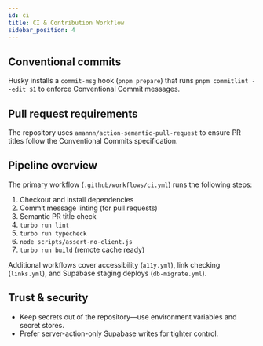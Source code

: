 ```yaml
---
id: ci
title: CI & Contribution Workflow
sidebar_position: 4
---
```

## Conventional commits

Husky installs a `commit-msg` hook (`pnpm prepare`) that runs `pnpm commitlint --edit $1` to enforce Conventional Commit messages.

## Pull request requirements

The repository uses `amannn/action-semantic-pull-request` to ensure PR titles follow the Conventional Commits specification.

## Pipeline overview

The primary workflow (`.github/workflows/ci.yml`) runs the following steps:

1. Checkout and install dependencies
2. Commit message linting (for pull requests)
3. Semantic PR title check
4. `turbo run lint`
5. `turbo run typecheck`
6. `node scripts/assert-no-client.js`
7. `turbo run build` (remote cache ready)

Additional workflows cover accessibility (`a11y.yml`), link checking (`links.yml`), and Supabase staging deploys (`db-migrate.yml`).

## Trust & security

- Keep secrets out of the repository—use environment variables and secret stores.
- Prefer server-action-only Supabase writes for tighter control.
